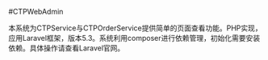 #CTPWebAdmin

本系统为CTPService与CTPOrderService提供简单的页面查看功能。PHP实现，应用Laravel框架，版本5.3。系统利用composer进行依赖管理，初始化需要安装依赖。具体操作请查看Laravel官网。